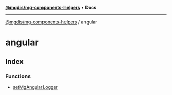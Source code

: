 [**@mgdis/mg-components-helpers**](../README.md) • **Docs**

---

[@mgdis/mg-components-helpers](../README.md) / angular

# angular

## Index

### Functions

- [setMgAngularLogger](functions/setMgAngularLogger.md)
